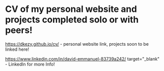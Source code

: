 # CV of my personal website and projects completed solo or with peers! 

https://dkezy.github.io/cv/ - personal website link, projects soon to be linked here!


https://www.linkedin.com/in/david-emmanuel-83739a242/ target="_blank" - LinkedIn for more Info!
